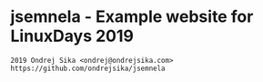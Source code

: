 # jsemnela - Example website for LinuxDays 2019

    2019 Ondrej Sika <ondrej@ondrejsika.com>
    https://github.com/ondrejsika/jsemnela

